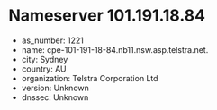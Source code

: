 # Nameserver 101.191.18.84

* as_number: 1221
* name: cpe-101-191-18-84.nb11.nsw.asp.telstra.net.
* city: Sydney
* country: AU
* organization: Telstra Corporation Ltd
* version: Unknown
* dnssec: Unknown
